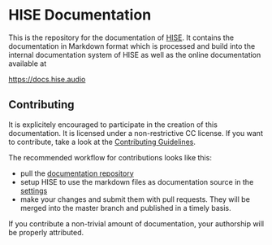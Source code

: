 # HISE Documentation

This is the repository for the documentation of [HISE](http://hise.audio). It contains the documentation in Markdown format which is processed and build into the internal documentation system of HISE as well as the online documentation available at

https://docs.hise.audio

## Contributing

It is explicitely encouraged to participate in the creation of this documentation. It is licensed under a non-restrictive CC license. If you want to contribute, take a look at the [Contributing Guidelines](https://docs.hise.audio/glossary/contributing.html).

The recommended workflow for contributions looks like this:

- pull the [documentation repository](https://github.com/christophhart/hise_documentation/tree/new_docs)
- setup HISE to use the markdown files as documentation source in the [settings](https://docs.hise.audio/working-with-hise/settings/development.html#doc-repository)
- make your changes and submit them with pull requests. They will be merged into the master branch and published in a timely basis.

If you contribute a non-trivial amount of documentation, your authorship will be properly attributed. 